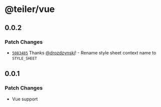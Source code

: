 # @teiler/vue

## 0.0.2

### Patch Changes

- [`5083485`](https://github.com/nerdslabs/teiler/commit/508348594b2dacbd62942e600e7b782257dcbf5b) Thanks [@drozdzynski](https://github.com/drozdzynski)! - Rename style sheet context name to `STYLE_SHEET`

## 0.0.1

### Patch Changes

- Vue support

